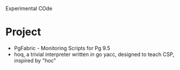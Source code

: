 Experimental COde
# Project
- PgFabric - Monitoring Scripts for Pg 9.5
- hoq, a trivial interpreter written in go yacc, designed to teach CSP, inspired by "hoc"
